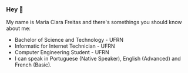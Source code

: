 ### Hey 👋

<!--
**mclarafreitas/mclarafreitas** is a ✨ _special_ ✨ repository because its `README.md` (this file) appears on your GitHub profile.

Here are some ideas to get you started:

- 🔭 I’m currently working on ...
- 🌱 I’m currently learning ...
- 👯 I’m looking to collaborate on ...
- 🤔 I’m looking for help with ...
- 💬 Ask me about ...
- 📫 How to reach me: ...
- 😄 Pronouns: ...
- ⚡ Fun fact: ...
-->
My name is Maria Clara Freitas and there's somethings you should know about me:
- Bachelor of Science and Technology - UFRN
- Informatic for Internet Technician - UFRN
- Computer Engineering Student - UFRN
- I can speak in Portuguese (Native Speaker), English (Advanced) and French (Basic).
